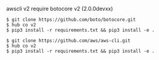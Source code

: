 

awscli v2 require botocore v2 (2.0.0devxx)


```console
$ git clone https://github.com/boto/botocore.git
$ hub co v2
$ pip3 install -r requirements.txt && pip3 install -e .
```

```console
$ git clone https://github.com/aws/aws-cli.git
$ hub co v2
$ pip3 install -r requirements.txt && pip3 install -e .
```
